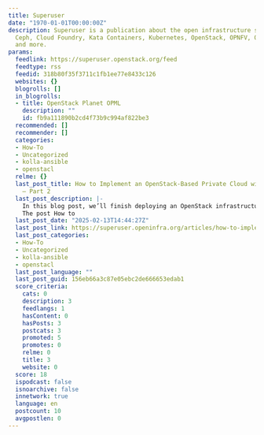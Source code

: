 ```yaml
---
title: Superuser
date: "1970-01-01T00:00:00Z"
description: Superuser is a publication about the open infrastructure stack including
  Ceph, Cloud Foundry, Kata Containers, Kubernetes, OpenStack, OPNFV, OVS, Zuul, StarlingX
  and more.
params:
  feedlink: https://superuser.openstack.org/feed
  feedtype: rss
  feedid: 318b80f35f3711c1fb1ee77e8433c126
  websites: {}
  blogrolls: []
  in_blogrolls:
  - title: OpenStack Planet OPML
    description: ""
    id: fb9a111890b2cd4f73b9c994af822be3
  recommended: []
  recommender: []
  categories:
  - How-To
  - Uncategorized
  - kolla-ansible
  - openstacl
  relme: {}
  last_post_title: How to Implement an OpenStack-Based Private Cloud with Kolla-Ansible
    – Part 2
  last_post_description: |-
    In this blog post, we’ll finish deploying an OpenStack infrastructure with Kolla Ansible, focusing on how this tool simplifies and empowers large-scale cloud service management.
    The post How to
  last_post_date: "2025-02-13T14:44:27Z"
  last_post_link: https://superuser.openinfra.org/articles/how-to-implement-an-openstack-based-private-cloud-with-kolla-ansible-part-2/
  last_post_categories:
  - How-To
  - Uncategorized
  - kolla-ansible
  - openstacl
  last_post_language: ""
  last_post_guid: 156eb66a3c87e05ebc2de666653edab1
  score_criteria:
    cats: 0
    description: 3
    feedlangs: 1
    hasContent: 0
    hasPosts: 3
    postcats: 3
    promoted: 5
    promotes: 0
    relme: 0
    title: 3
    website: 0
  score: 18
  ispodcast: false
  isnoarchive: false
  innetwork: true
  language: en
  postcount: 10
  avgpostlen: 0
---
```

